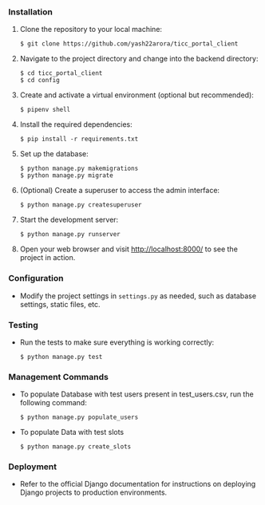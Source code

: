 ### Installation

1. Clone the repository to your local machine:

   ```
   $ git clone https://github.com/yash22arora/ticc_portal_client
   ```

2. Navigate to the project directory and change into the backend directory:

   ```
   $ cd ticc_portal_client
   $ cd config
   ```

3. Create and activate a virtual environment (optional but recommended):

   ```
   $ pipenv shell
   ```

4. Install the required dependencies:

   ```
   $ pip install -r requirements.txt
   ```

5. Set up the database:

   ```
   $ python manage.py makemigrations
   $ python manage.py migrate
   ```

6. (Optional) Create a superuser to access the admin interface:

   ```
   $ python manage.py createsuperuser
   ```

7. Start the development server:

   ```
   $ python manage.py runserver
   ```

8. Open your web browser and visit [http://localhost:8000/](http://localhost:8000/) to see the project in action.

### Configuration

- Modify the project settings in `settings.py` as needed, such as database settings, static files, etc.

### Testing

- Run the tests to make sure everything is working correctly:

   ```
   $ python manage.py test
   ```

### Management Commands 

- To populate Database with test users present in test_users.csv, run the following command:

   ```
   $ python manage.py populate_users
   ```

- To populate Data with test slots 

    ```
    $ python manage.py create_slots
    ```

### Deployment

- Refer to the official Django documentation for instructions on deploying Django projects to production environments.
